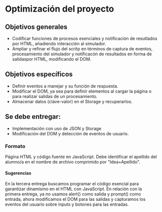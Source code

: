 # Optimización del proyecto

## Objetivos generales
- Codificar funciones de procesos esenciales y notificación de resutlados por HTML, añadiendo interacción al simulador.
- Ampliar y refinar el flujo del scritp en términos de captura de eventos, procesamiento del simulador y notificacón de resultados en forma de salidaspor HTML, modificando el DOM.

## Objetivos específicos
- Definir eventos a manejar y su función de respuesta.
- Modificar el DOM, ya sea para definir elementos al cargar la página o para realizar salidas de un procesamiento.
- Almacenar datos (clave-valor) en el Storage y recuperarlos.

## Se debe entregar:
- Implementación con uso de JSON y Storage
- Modificación del DOM y detección de eventos de usuario.

### Formato 
Página HTML y código fuente en JavaScript. Debe identificar el apellido del alumno/a en el nombre de archivo comprimido por "Idea+Apellido".

#### Sugerencias
En la tercera entrega buscamos programar el código esencial para garantizar dinamismo en el HTML con JavaScript. En relación con la primera entrega, ya no usamos alert() como salida y prompt() como entrada, ahora modificamos el DOM para las salidas y capturamos los eventos del usuario sobre inputs y botones para las entradas. 
